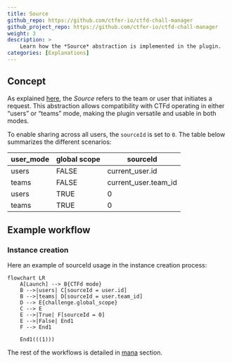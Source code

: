 ```yaml
---
title: Source
github_repo: https://github.com/ctfer-io/ctfd-chall-manager
github_project_repo: https://github.com/ctfer-io/ctfd-chall-manager
weight: 3
description: >
    Learn how the *Source* abstraction is implemented in the plugin.
categories: [Explanations]
---
```


## Concept
As explained [here](/docs/chall-manager/glossary/#source), the *Source* refers to the team or user that initiates a request. This abstraction allows compatibility with CTFd operating in either “users” or “teams” mode, making the plugin versatile and usable in both modes.

To enable sharing across all users, the `sourceId` is set to `0`. The table below summarizes the different scenarios:

| user_mode | global scope | sourceId             |
|-----------|--------------|----------------------|
| users     | FALSE        | current_user.id      |
| teams     | FALSE        | current_user.team_id |
| users     | TRUE         | 0                    |
| teams     | TRUE         | 0                    |

## Example workflow
### Instance creation


Here an example of sourceId usage in the instance creation process:

```mermaid
flowchart LR
    A[Launch] --> B{CTFd mode}
    B -->|users| C[sourceId = user.id]
    B -->|teams| D[sourceId = user.team_id]
    D --> E{challenge.global_scope}
    C --> E
    E -->|True| F[sourceId = 0]
    E -->|False| End1
    F --> End1

    End1(((1)))

```

The rest of the workflows is detailed in [mana](/docs/ctfd-chall-manager/design/mana) section.
